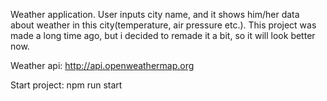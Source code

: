 Weather application. User inputs city name, and it shows him/her data about weather in this city(temperature, air pressure etc.). This project was made a long time ago, but i decided to remade it a bit, so it will look better now. 

Weather api:
http://api.openweathermap.org

Start project:
npm run start